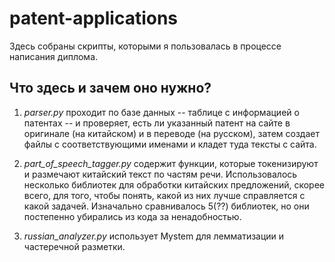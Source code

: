 # patent-applications

Здесь собраны скрипты, которыми я пользовалась в процессе написания диплома.

## Что здесь и зачем оно нужно?

1. *parser.py* проходит по базе данных -- таблице с информацией о патентах -- и проверяет, есть ли указанный патент на сайте в оригинале (на китайском) и в переводе (на русском), затем создает файлы с соответствующими именами и кладет туда тексты с сайта.

2. *part_of_speech_tagger.py* содержит функции, которые токенизируют и размечают китайский текст по частям речи. Использовалось несколько библиотек для обработки китайских предложений, скорее всего, для того, чтобы понять, какой из них лучше справляется с какой задачей. Изначально сравнивалось 5(??) библиотек, но они постепенно убирались из кода за ненадобностью.

3. *russian_analyzer.py* использует Mystem для лемматизации и частеречной разметки.
